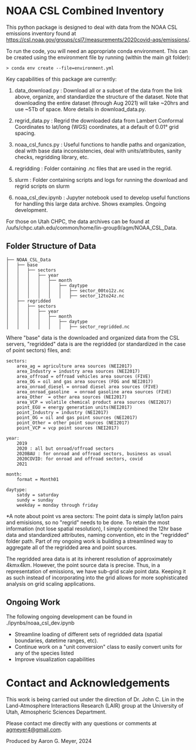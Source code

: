 # NOAA CSL Combined Inventory
This python package is designed to deal with data from the NOAA CSL emissions inventory found at https://csl.noaa.gov/groups/csl7/measurements/2020covid-aqs/emissions/.   

To run the code, you will need an appropriate conda environment. This can be created using the environment file by running (within the main git folder): 
```
> conda env create --file=environment.yml
```

Key capabilities of this package are currently:     
1. data_download.py : Download all or a subset of the data from the link above, organize, and standardize the structure of the dataset. Note that downloading the entire dataset (through Aug 2021) will take ~20hrs and use ~5Tb of space. More details in download_data.py.

2. regrid_data.py : Regrid the downloaded data from Lambert Conformal Coordinates to lat/long (WGS) coordinates, at a default of 0.01&deg; grid spacing. 

3. noaa_csl_funcs.py : Useful functions to handle paths and organization, deal with base data inconsistencies, deal with units/attributes, sanity checks, regridding library, etc. 

4. regridding : Folder containing .nc files that are used in the regrid. 

5. slurm : Folder containing scripts and logs for running the download and regrid scripts on slurm

6. noaa_csl_dev.ipynb : Jupyter notebook used to develop useful functions for handling this large data archive. Shows examples. Ongoing development. 

For those on Utah CHPC, the data archives can be found at /uufs/chpc.utah.edu/common/home/lin-group9/agm/NOAA_CSL_Data. 

## Folder Structure of Data
```
├── NOAA_CSL_Data
│   ├── base
│   │   ├── sectors
│   │   │   ├── year 
│   │   │   │   ├── month 
│   │   │   │   │   ├── daytype 
│   │   │   │   │   │   ├── sector_00to12z.nc 
│   │   │   │   │   │   ├── sector_12to24z.nc 
│   ├── regridded
│   │   ├── sectors
│   │   │   ├── year 
│   │   │   │   ├── month 
│   │   │   │   │   ├── daytype 
│   │   │   │   │   │   ├── sector_regridded.nc 
```
Where "base" data is the downloaded and organized data from the CSL servers, "regridded" data is are the regridded (or standardized in the case of point sectors) files, and:
```
sectors: 
    area_ag = agriculture area sources (NEI2017)
    area_Industry = industry area sources (NEI2017)
    area_offroad = offroad vehicles area sources (FIVE)
    area_OG = oil and gas area sources (FOG and NEI2017)
    area_onroad_diesel = onroad diesel area sources (FIVE)
    area_onroad_gasoline  = onroad gasoline area sources (FIVE)
    area_Other  = other area sources (NEI2017)
    area_VCP = volatile chemical product area sources (NEI2017)
    point_EGU = energy generation units(NEI2017)
    point_Industry = industry (NEI2017)
    point_OG = oil and gas point sources (NEI2017)
    point_Other = other point sources (NEI2017)
    point_VCP = vcp point sources (NEI2017)

year:   
    2019
    2020 : all but onroad/offroad sectors
    2020BAU : for onroad and offroad sectors, business as usual
    2020COVID: for onroad and offroad sectors, covid
    2021

month: 
    format = Month01

daytype: 
    satdy = saturday
    sundy = sunday
    weekday = monday through friday
```

*A note about point vs area sectors: The point data is simply lat/lon pairs and emisisions, so no "regrid" needs to be done. To retain the most information (not lose spatial resolution), I simply combined the 12hr base data and standardized attributes, naming convention, etc in the "regridded" folder path. Part of my ongoing work is building a streamlined way to aggregate all of the regridded area and point sources.

The regridded area data is at its inherent resolution of approximately 4kmx4km. However, the point source data is precise. Thus, in a representation of emissions, we have sub-grid scale point data. Keeping it as such instead of incorporating into the grid allows for more sophisticated analysis on grid scaling applications. 

## Ongoing Work
The following ongoing development can be found in ./ipynbs/noaa_csl_dev.ipynb
* Streamline loading of different sets of regridded data (spatial boundaries, datetime ranges, etc). 
* Continue work on a "unit conversion" class to easily convert units for any of the species listed
* Improve visualization capabilities
# Contact and Acknowledgements
This work is being carried out under the direction of Dr. John C. Lin in the Land-Atmosphere Interactions Research (LAIR) group at the University of Utah, Atmospheric Sciences Department. 

Please contact me directly with any questions or comments at agmeyer4@gmail.com. 

Produced by Aaron G. Meyer, 2024

